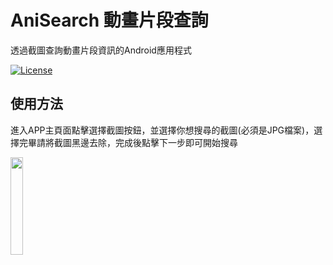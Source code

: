 # AniSearch 動畫片段查詢

透過截圖查詢動畫片段資訊的Android應用程式





[![License](https://img.shields.io/badge/License-Apache%202.0-blue.svg)](https://opensource.org/licenses/Apache-2.0)


## 使用方法

進入APP主頁面點擊選擇截圖按鈕，並選擇你想搜尋的截圖(必須是JPG檔案)，選擇完畢請將截圖黑邊去除，完成後點擊下一步即可開始搜尋


<p align="left">
<a href="https://play.google.com/store/apps/details?id=com.kiwitomatostudio.anisearch">
  <img src="https://cdn.rawgit.com/steverichey/google-play-badge-svg/master/img/zh-tw_get.svg" width="20%">
</a>
</p>
